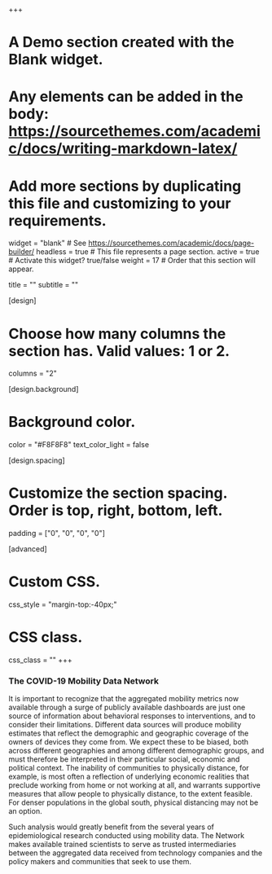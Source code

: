 +++
# A Demo section created with the Blank widget.
# Any elements can be added in the body: https://sourcethemes.com/academic/docs/writing-markdown-latex/
# Add more sections by duplicating this file and customizing to your requirements.

widget = "blank"  # See https://sourcethemes.com/academic/docs/page-builder/
headless = true  # This file represents a page section.
active = true  # Activate this widget? true/false
weight = 17  # Order that this section will appear.

title = ""
subtitle = ""

[design]
  # Choose how many columns the section has. Valid values: 1 or 2.
  columns = "2"

[design.background]
  # Background color.
  color = "#F8F8F8"
  text_color_light = false

[design.spacing]
  # Customize the section spacing. Order is top, right, bottom, left.
  padding = ["0", "0", "0", "0"]

[advanced]
 # Custom CSS. 
 css_style = "margin-top:-40px;"
 
 # CSS class.
 css_class = ""
+++

### The COVID-19 Mobility Data Network

It is important to recognize that the aggregated mobility metrics now available through a surge of publicly available dashboards are just one source of information about behavioral responses to interventions, and to consider their limitations. Different data sources will produce mobility estimates that reflect the demographic and geographic coverage of the owners of devices they come from. We expect these to be biased, both across different geographies and among different demographic groups, and must therefore be interpreted in their particular social, economic and political context. The inability of communities to physically distance, for example, is most often a reflection of underlying economic realities that preclude working from home or not working at all, and warrants supportive measures that allow people to physically distance, to the extent feasible. For denser populations in the global south, physical distancing may not be an option. 
 
Such analysis would greatly benefit from the several years of epidemiological research conducted using mobility data. The Network makes available trained scientists to serve as trusted intermediaries between the aggregated data received from technology companies and the policy makers and communities that seek to use them. 